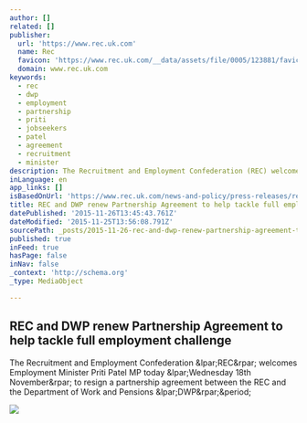```yaml
---
author: []
related: []
publisher:
  url: 'https://www.rec.uk.com'
  name: Rec
  favicon: 'https://www.rec.uk.com/__data/assets/file/0005/123881/favicon.ico'
  domain: www.rec.uk.com
keywords:
  - rec
  - dwp
  - employment
  - partnership
  - priti
  - jobseekers
  - patel
  - agreement
  - recruitment
  - minister
description: The Recruitment and Employment Confederation (REC) welcomes Employment Minister Priti Patel MP today (Wednesday 18th November) to resign a partnership agreement between the REC and the Department of Work and Pensions (DWP).
inLanguage: en
app_links: []
isBasedOnUrl: 'https://www.rec.uk.com/news-and-policy/press-releases/rec-and-dwp-renew-partnership-agreement-to-help-tackle-full-employment-challenge'
title: REC and DWP renew Partnership Agreement to help tackle full employment challenge
datePublished: '2015-11-26T13:45:43.761Z'
dateModified: '2015-11-25T13:56:08.791Z'
sourcePath: _posts/2015-11-26-rec-and-dwp-renew-partnership-agreement-to-help-tackle-full.md
published: true
inFeed: true
hasPage: false
inNav: false
_context: 'http://schema.org'
_type: MediaObject

---
```

<article style=""><h1>REC and DWP renew Partnership Agreement to help tackle full employment challenge</h1><p>The Recruitment and Employment Confederation &amp;lpar;REC&amp;rpar; welcomes Employment Minister Priti Patel MP today &amp;lpar;Wednesday 18th November&amp;rpar; to resign a partnership agreement between the REC and the Department of Work and Pensions &amp;lpar;DWP&amp;rpar;&amp;period;</p><img src="https://www.rec.uk.com/__data/assets/thumbnail/0008/229076/Untitled-copy.jpg" /></article>